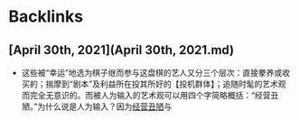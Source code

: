 
# Backlinks
## [April 30th, 2021](April 30th, 2021.md)
- 这些被“幸运”地选为棋子继而参与这盘棋的艺人又分三个层次：直接豢养或收买的；揣摩到“剧本”及利益所在投其所好的【投机群体】；追随时髦的艺术观而完全无意识的。而被人为输入的艺术观可以用四个字简略概括：“经营丑陋。”为什么说是人为输入？因为[经营丑陋](经营丑陋.md)与

